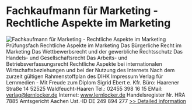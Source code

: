 # Fachkaufmann für Marketing - Rechtliche Aspekte im Marketing
![Fachkaufmann für Marketing - Rechtliche Aspekte im Marketing](https://mycommerce.akamaized.net/api/pimages/P300381788/BIG/300381788.JPG)
  Prüfungsfach
  Rechtliche Aspekte im Marketing
  Das Bürgerliche Recht im Marketing
Das Wettbewerbsrecht und der gewerbliche Rechtsschutz
Das Handels- und Gesellschaftsrecht
Das Arbeits- und Betriebsverfassungsrecht
Rechtliche Aspekte bei internationalen Wirtschaftsbeziehungen und bei der Nutzung des Internets
  Nach dem zurzeit gültigen Rahmenstoffplan des DIHK
  Impressum
  Verlag für Lernmedien - Mit Freude zum Diplom
Sigrid Ebert e. Kfr.
  Büro:
  Haarener Straße 14
52525 Waldfeucht-Haaren
  Tel.: 02455 398 16 15
EMail: verlag@lernlocker.de
Internet: www.lernlocker.de
  Handelsregister Nr. HRA 7885
Amtsgericht Aachen
  Ust.-ID DE 249 894 277
[>> Detailed information](https://secure.shareit.com/shareit/product.html?productid=300381788&affiliateid=200057808)